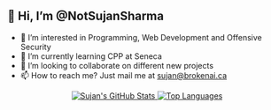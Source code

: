 ## 👋 Hi, I’m @NotSujanSharma
- 👀 I’m interested in Programming, Web Development and Offensive Security
- 🌱 I’m currently learning CPP at Seneca
- 💞️ I’m looking to collaborate on different new projects
- 📫 How to reach me? Just mail me at sujan@brokenai.ca

<div align="center">
    <a href="https://github.com/NotSujanSharma"">
        <img src="https://github-readme-stats.vercel.app/api?username=NotSujanSharma&theme=radical" alt="Sujan's GitHub Stats">
    </a>
    <a href="https://github.com/NotSujanSharma">
        <img src="https://github-readme-stats.vercel.app/api/top-langs/?username=NotSujanSharma&theme=radical&layout=compact" alt="Top Languages">
    </a>
</div

<!---
NotSujanSharma/NotSujanSharma is a ✨ special ✨ repository because its `README.md` (this file) appears on your GitHub profile.
You can click the Preview link to take a look at your changes.
--->
